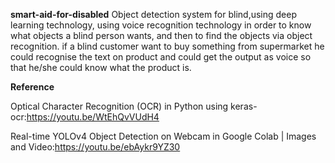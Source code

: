 **smart-aid-for-disabled**
Object detection system for blind,using deep learning technology, using voice recognition technology in order to know what objects a blind person wants, and then to find the objects via object recognition. if a blind customer want to buy something from supermarket he could recognise the text on product and could get the output as voice so that he/she could know what the product is.

**Reference**

Optical Character Recognition (OCR) in Python using keras-ocr:https://youtu.be/WtEhQvVUdH4

Real-time YOLOv4 Object Detection on Webcam in Google Colab | Images and Video:https://youtu.be/ebAykr9YZ30
